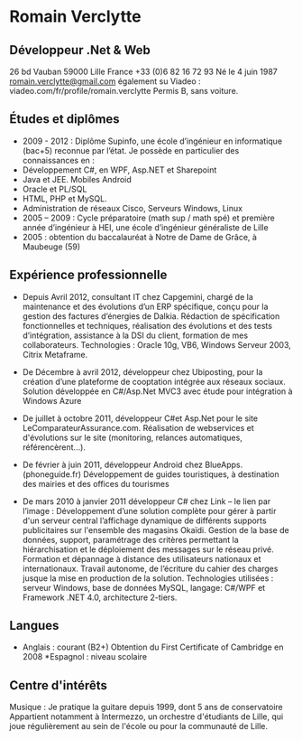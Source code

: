 Romain Verclytte
================
Développeur .Net & Web
----------------------

26 bd Vauban 59000 Lille France
+33 (0)6 82 16 72 93
Né le 4 juin 1987
romain.verclytte@gmail.com
également su Viadeo : viadeo.com/fr/profile/romain.verclytte
Permis B, sans voiture.

Études et diplômes
------------------

* 2009 - 2012 :	 Diplôme Supinfo, une école d’ingénieur en informatique (bac+5) reconnue par l’état.
  Je possède en particulier des connaissances en :
 * Développement C#, en WPF, Asp.NET et Sharepoint
 * Java et JEE. Mobiles Android
 * Oracle et PL/SQL
 * HTML, PHP et MySQL.
 * Administration de réseaux Cisco, Serveurs Windows, Linux
* 2005 – 2009 : Cycle préparatoire (math sup / math spé) et première année d’ingénieur à HEI, une
	 école d’ingénieur généraliste de Lille
*  2005 : 	obtention du baccalauréat à Notre de Dame de Grâce, à Maubeuge (59)

Expérience professionnelle
--------------------------

 * Depuis Avril 2012, consultant IT chez Capgemini, chargé de la maintenance et des évolutions d’un ERP spécifique, conçu pour la gestion des factures d’énergies de Dalkia. Rédaction de spécification fonctionnelles et techniques, réalisation des évolutions et des tests d’intégration, assistance à la DSI du client, formation de mes collaborateurs.
	Technologies : Oracle 10g, VB6, Windows Serveur 2003, Citrix Metaframe.

 * De Décembre à avril 2012, développeur chez Ubiposting, pour la création d’une plateforme de cooptation intégrée aux réseaux sociaux. Solution développée en C#/Asp.Net MVC3 avec étude pour intégration à Windows Azure

 * De juillet à octobre 2011, développeur C#et Asp.Net pour le site LeComparateurAssurance.com. Réalisation de webservices et d'évolutions sur le site (monitoring, relances automatiques, référencèrent...).

 * De février à juin 2011, développeur Android chez BlueApps. (phoneguide.fr)
Développement de guides touristiques, à destination des mairies et des offices du tourismes

 * De mars 2010 à janvier 2011 développeur C# chez Link – le lien par l’image :
Développement d’une solution complète pour gérer à partir d'un serveur central l’affichage dynamique de différents supports publicitaires sur l'ensemble des magasins Okaïdi.
Gestion de la base de données, support, paramétrage des critères permettant la hiérarchisation et le déploiement des messages sur le réseau privé. Formation et dépannage à distance des utilisateurs nationaux et internationaux.
Travail autonome, de l’écriture du cahier des charges jusque la mise en production de la solution. Technologies utilisées : serveur Windows, base de données MySQL, langage: C#/WPF et Framework .NET 4.0, architecture 2-tiers.

Langues
-------

* Anglais :	courant (B2+)
			Obtention du First Certificate of Cambridge en 2008
 *Espagnol :	niveau scolaire

Centre d'intérêts
-----------------

Musique :
Je pratique la guitare depuis 1999, dont 5 ans de conservatoire
Appartient notamment à Intermezzo, un orchestre d'étudiants de Lille, qui joue régulièrement au sein de l'école ou pour la communauté de Lille.

